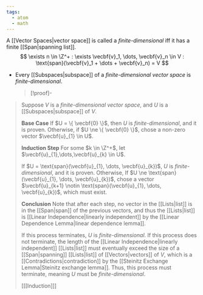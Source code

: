 ```yaml
---
tags:
  - atom
  - math
---
```

A [[Vector Spaces|vector space]] is called a *finite-dimensional* iff it has a finite [[Span|spanning list]].
$$ \exists n \in \Z^+ : \exists \vecbf{v}_1, \dots, \vecbf{v}_n \in V : \text{span}(\vecbf{v}_1 + \dots + \vecbf{v}_n) = V $$
- Every [[Subspaces|subspace]] of a *finite-dimensional vector space* is *finite-dimensional*.
  > [!proof]-
> Suppose $V$ is a *finite-dimensional vector space*, and $U$ is a [[Subspaces|subspace]] of $V$.
> 
> **Base Case**
If $U = \{ \vecbf{0} \}$, then $U$ is *finite-dimensional*, and it is proven. Otherwise, if $U \ne \{ \vecbf{0} \}$, chose a non-zero vector $\vecbf{u}_{1} \in U$.
> 
> **Induction Step**
For some $k \in \Z^+$, let $\vecbf{u}_{1},\dots,\vecbf{u}_{k} \in U$.
> 
> If $U = \text{span}(\vecbf{u}_{1}, \dots, \vecbf{u}_{k})$, $U$ is *finite-dimensional*, and it is proven. Otherwise, If $U \ne \text{span}(\vecbf{u}_{1}, \dots, \vecbf{u}_{k})$, chose a vector $\vecbf{u}_{k+1} \notin \text{span}(\vecbf{u}_{1}, \dots, \vecbf{u}_{k})$, which must exist.
> 
> **Conclusion**
> Note that after each step, no vector in the [[Lists|list]] is in the [[Span|span]] of the previous vectors, and thus the [[Lists|list]] is [[Linear Independence|linearly independent]] by the [[Linear Dependence Lemma|linear dependence lemma]].
> 
> If this process terminates, $U$ is *finite-dimensional*. If this process does not terminate, the length of the [[Linear Independence|linearly independent]] [[Lists|list]] must eventually exceed the size of a [[Span|spanning]] [[Lists|list]] of [[Vectors|vectors]] of $V$, which is a [[Contradictions|contradiction]] by the [[Steinitz Exchange Lemma|Steinitz exchange lemma]]. Thus, this process must terminate, meaning $U$ must be *finite-dimensional*.
> 
> \[[[Induction]]\]



[^1]: [[Steinitz Exchange Lemma]]